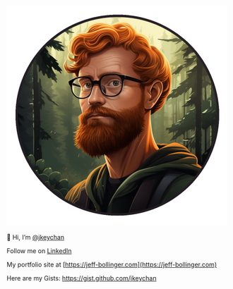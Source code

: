 <!---
jkeychan/jkeychan is a ✨ special ✨ repository because its `README.md` (this file) appears on your GitHub profile.
You can click the Preview link to take a look at your changes.
--->


![avatar and profile photo centered above a simple text intro](https://github.com/jkeychan/jkeychan/blob/main/avatar.d355c64ac071e83edeabfc9c51f454d31.png)

👋  Hi, I’m [@jkeychan](https://github.com/jkeychan)


  Follow me on [LinkedIn](https://www.linkedin.com/in/jeffb0llinger/)
  
  My portfolio site at [https://jeff-bollinger.com](https://jeff-bollinger.com)
  
  Here are my Gists: https://gist.github.com/jkeychan
  



